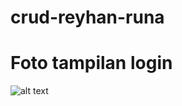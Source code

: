 # crud-reyhan-runa

# Foto tampilan login
![[alt text](https://github.com/Runa02/crud-reyhan-runa/blob/main/foto/Screenshot%20login%20page.jpg)](?raw=true)
